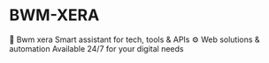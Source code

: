 # BWM-XERA
🤖 Bwm xera Smart assistant for tech, tools &amp; APIs ⚙️ Web solutions &amp; automation Available 24/7 for your digital needs
